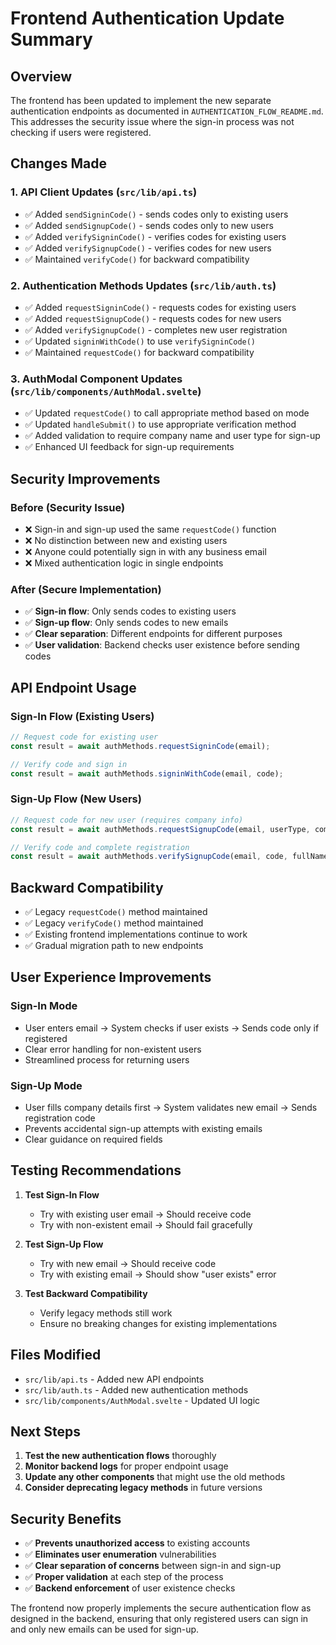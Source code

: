 # Frontend Authentication Update Summary

## Overview
The frontend has been updated to implement the new separate authentication endpoints as documented in `AUTHENTICATION_FLOW_README.md`. This addresses the security issue where the sign-in process was not checking if users were registered.

## Changes Made

### 1. API Client Updates (`src/lib/api.ts`)
- ✅ Added `sendSigninCode()` - sends codes only to existing users
- ✅ Added `sendSignupCode()` - sends codes only to new users  
- ✅ Added `verifySigninCode()` - verifies codes for existing users
- ✅ Added `verifySignupCode()` - verifies codes for new users
- ✅ Maintained `verifyCode()` for backward compatibility

### 2. Authentication Methods Updates (`src/lib/auth.ts`)
- ✅ Added `requestSigninCode()` - requests codes for existing users
- ✅ Added `requestSignupCode()` - requests codes for new users
- ✅ Added `verifySignupCode()` - completes new user registration
- ✅ Updated `signinWithCode()` to use `verifySigninCode()`
- ✅ Maintained `requestCode()` for backward compatibility

### 3. AuthModal Component Updates (`src/lib/components/AuthModal.svelte`)
- ✅ Updated `requestCode()` to call appropriate method based on mode
- ✅ Updated `handleSubmit()` to use appropriate verification method
- ✅ Added validation to require company name and user type for sign-up
- ✅ Enhanced UI feedback for sign-up requirements

## Security Improvements

### Before (Security Issue)
- ❌ Sign-in and sign-up used the same `requestCode()` function
- ❌ No distinction between new and existing users
- ❌ Anyone could potentially sign in with any business email
- ❌ Mixed authentication logic in single endpoints

### After (Secure Implementation)
- ✅ **Sign-in flow**: Only sends codes to existing users
- ✅ **Sign-up flow**: Only sends codes to new emails
- ✅ **Clear separation**: Different endpoints for different purposes
- ✅ **User validation**: Backend checks user existence before sending codes

## API Endpoint Usage

### Sign-In Flow (Existing Users)
```typescript
// Request code for existing user
const result = await authMethods.requestSigninCode(email);

// Verify code and sign in
const result = await authMethods.signinWithCode(email, code);
```

### Sign-Up Flow (New Users)
```typescript
// Request code for new user (requires company info)
const result = await authMethods.requestSignupCode(email, userType, companyName);

// Verify code and complete registration
const result = await authMethods.verifySignupCode(email, code, fullName, companyName, userType);
```

## Backward Compatibility

- ✅ Legacy `requestCode()` method maintained
- ✅ Legacy `verifyCode()` method maintained
- ✅ Existing frontend implementations continue to work
- ✅ Gradual migration path to new endpoints

## User Experience Improvements

### Sign-In Mode
- User enters email → System checks if user exists → Sends code only if registered
- Clear error handling for non-existent users
- Streamlined process for returning users

### Sign-Up Mode
- User fills company details first → System validates new email → Sends registration code
- Prevents accidental sign-up attempts with existing emails
- Clear guidance on required fields

## Testing Recommendations

1. **Test Sign-In Flow**
   - Try with existing user email → Should receive code
   - Try with non-existent email → Should fail gracefully

2. **Test Sign-Up Flow**
   - Try with new email → Should receive code
   - Try with existing email → Should show "user exists" error

3. **Test Backward Compatibility**
   - Verify legacy methods still work
   - Ensure no breaking changes for existing implementations

## Files Modified

- `src/lib/api.ts` - Added new API endpoints
- `src/lib/auth.ts` - Added new authentication methods  
- `src/lib/components/AuthModal.svelte` - Updated UI logic

## Next Steps

1. **Test the new authentication flows** thoroughly
2. **Monitor backend logs** for proper endpoint usage
3. **Update any other components** that might use the old methods
4. **Consider deprecating legacy methods** in future versions

## Security Benefits

- ✅ **Prevents unauthorized access** to existing accounts
- ✅ **Eliminates user enumeration** vulnerabilities
- ✅ **Clear separation of concerns** between sign-in and sign-up
- ✅ **Proper validation** at each step of the process
- ✅ **Backend enforcement** of user existence checks

The frontend now properly implements the secure authentication flow as designed in the backend, ensuring that only registered users can sign in and only new emails can be used for sign-up.
